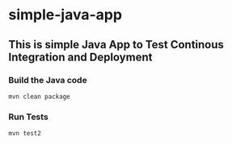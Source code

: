 # simple-java-app
## This is simple Java App to Test Continous Integration and Deployment

### Build the Java code
```mvn clean package```

### Run Tests
```mvn test2```
